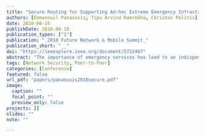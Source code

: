 ```yaml
---
title: "Secure Routing for Supporting Ad-hoc Extreme Emergency Infrastructures"
authors: [Emmanouil Panaousis, Tipu Arvind Ramrekha, Christos Politis]
date: 2010-06-16
publishDate: 2010-06-18
publication_types: ["1"]
publication: "_2010 Future Network & Mobile Summit_"
publication_short: "__"
doi: "https://ieeexplore.ieee.org/document/5722467"
abstract: "The importance of emergency services has lead to an indispensable need for lightweight technologies that will support emergency rescue missions. Due to their nature and the non-infrastructure characteristics Mobile Ad-hoc Networks (MANETs) are characterised as autonomous networks that have the potential to be exploited when wireless communications should be established in an ad-hoc manner in cases that traditional telecommunications infrastructures such as 3G have failed. A critical issue within the context of MANETs is the routing protocol that has to be followed by the nodes in order to set up communication “bridges” among each other. On the other hand, malicious entities may try to disrupt the conventional functionality of any routing protocol by (i) modifying routing information, (ii) fabricating false routing information and (iii) impersonating other nodes. In this paper we apply the IPSec protocol over well known routing protocols for MANETs and we evaluate their performance along with the lines of choosing an appropriate secure routing mechanism that can be applicable in emergency MANETs (eMANETs). These are MANETs that are established during an emergency scenario to provide communication links among the rescuers. To simulate the mobility of the rescuers during an emergency mission an appropriate mobility model has been utilised and acknowledged."
tags: [Network Security, Peer-to-Peer]
categories: [Conference]
featured: false
url_pdf: "papers/panaousis2010secure.pdf"
image:
  caption: ""
  focal_point: ""
  preview_only: false
projects: []
slides: ""
note: ""

---
```

